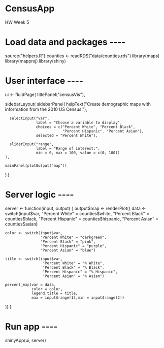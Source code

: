 # CensusApp
HW Week 5

# Load data and packages ----
source("helpers.R")
counties <- readRDS("data/counties.rds")
library(maps)
library(mapproj)
library(shiny)

# User interface ----
ui <- fluidPage(
  titlePanel("censusVis"),
  
  sidebarLayout(
    sidebarPanel(
      helpText("Create demographic maps with 
        information from the 2010 US Census."),
      
      selectInput("var", 
                  label = "Choose a variable to display",
                  choices = c("Percent White", "Percent Black",
                              "Percent Hispanic", "Percent Asian"),
                  selected = "Percent White"),
      
      sliderInput("range", 
                  label = "Range of interest:",
                  min = 0, max = 100, value = c(0, 100))
    ),
    
    mainPanel(plotOutput("map"))
  )
)

# Server logic ----
server <- function(input, output) {
  output$map <- renderPlot({
    data <- switch(input$var, 
                   "Percent White" = counties$white,
                   "Percent Black" = counties$black,
                   "Percent Hispanic" = counties$hispanic,
                   "Percent Asian" = counties$asian)
    
    color <- switch(input$var, 
                    "Percent White" = "darkgreen",
                    "Percent Black" = "pink",
                    "Percent Hispanic" = "purple",
                    "Percent Asian" = "blue")
    
    title <- switch(input$var, 
                     "Percent White" = "% White",
                     "Percent Black" = "% Black",
                     "Percent Hispanic" = "% Hispanic",
                     "Percent Asian" = "% Asian")
    
    percent_map(var = data, 
                color = color, 
                legend.title = title, 
                max = input$range[1],min = input$range[2])
  })
}

# Run app ----
shinyApp(ui, server)
